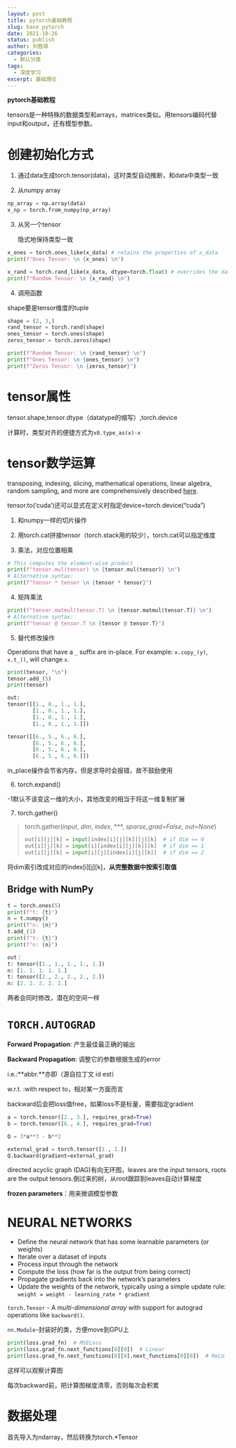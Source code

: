 ```yaml
---
layout: post
title: pytorch基础教程
slug: base pytorch
date: 2021-10-26
status: publish
author: 刘胜琪
categories: 
  - 默认分类
tags: 
  - 深度学习
excerpt: 基础理论
---
```


**pytorch基础教程**

tensors是一种特殊的数据类型和arrays，matrices类似。用tensors编码代替input和output，还有模型参数。

# 创建初始化方式

1. 通过data生成torch.tensor(data)，这时类型自动推断，和data中类型一致

2. 从numpy array

```python
np_array = np.array(data)
x_np = torch.from_numpy(np_array)
```

3. 从另一个tensor

   隐式地保持类型一致

```python
x_ones = torch.ones_like(x_data) # retains the properties of x_data
print(f"Ones Tensor: \n {x_ones} \n")

x_rand = torch.rand_like(x_data, dtype=torch.float) # overrides the datatype of x_data
print(f"Random Tensor: \n {x_rand} \n")
```

4. 调用函数

shape要是tensor维度的tuple

```python
shape = (2, 3,)
rand_tensor = torch.rand(shape)
ones_tensor = torch.ones(shape)
zeros_tensor = torch.zeros(shape)

print(f"Random Tensor: \n {rand_tensor} \n")
print(f"Ones Tensor: \n {ones_tensor} \n")
print(f"Zeros Tensor: \n {zeros_tensor}")
```

# tensor属性

tensor.shape,tensor.dtype（datatype的缩写）,torch.device

计算时，类型对齐的便捷方式为`x0.type_as(x)-x`

# tensor数学运算

transposing, indexing, slicing, mathematical operations, linear algebra, random sampling, and more are comprehensively described [here](https://pytorch.org/docs/stable/torch.html).

tensor.to(‘cuda’)还可以显式在定义时指定device=torch.device(“cuda”)

1. 和numpy一样的切片操作

2. 用torch.cat拼接tensor（torch.stack用的较少），torch.cat可以指定维度

3. 乘法，对应位置相乘

```python
# This computes the element-wise product
print(f"tensor.mul(tensor) \n {tensor.mul(tensor)} \n")
# Alternative syntax:
print(f"tensor * tensor \n {tensor * tensor}")
```

4. 矩阵乘法

```python
print(f"tensor.matmul(tensor.T) \n {tensor.matmul(tensor.T)} \n")
# Alternative syntax:
print(f"tensor @ tensor.T \n {tensor @ tensor.T}")
```

5. 替代修改操作

Operations that have a `_` suffix are in-place. For example: `x.copy_(y)`, `x.t_()`, will change `x`.

```python
print(tensor, "\n")
tensor.add_(5)
print(tensor)

out:
tensor([[1., 0., 1., 1.],
        [1., 0., 1., 1.],
        [1., 0., 1., 1.],
        [1., 0., 1., 1.]])

tensor([[6., 5., 6., 6.],
        [6., 5., 6., 6.],
        [6., 5., 6., 6.],
        [6., 5., 6., 6.]])
```

in_place操作会节省内存，但是求导时会报错，故不鼓励使用

6. torch.expand()

-1默认不该变这一维的大小，其他改变的相当于将这一维复制扩展

7. torch.gather()

> torch.gather(*input*, *dim*, *index*, ***, *sparse_grad=False*, *out=None*)
>
> ```python
> out[i][j][k] = input[index[i][j][k]][j][k]  # if dim == 0
> out[i][j][k] = input[i][index[i][j][k]][k]  # if dim == 1
> out[i][j][k] = input[i][j][index[i][j][k]]  # if dim == 2
> ```

将dim索引改成对应的index\[i]\[j]\[k]，**从完整数据中按索引取值**

## Bridge with NumPy

```python
t = torch.ones(5)
print(f"t: {t}")
n = t.numpy()
print(f"n: {n}")
t.add_(1)
print(f"t: {t}")
print(f"n: {n}")

out：
t: tensor([1., 1., 1., 1., 1.])
n: [1. 1. 1. 1. 1.]
t: tensor([2., 2., 2., 2., 2.])
n: [2. 2. 2. 2. 2.]
```

两者会同时修改，潜在的空间一样

# `TORCH.AUTOGRAD`

**Forward Propagation**: 产生最佳最正确的输出

**Backward Propagation**: 调整它的参数根据生成的error

i.e.:**abbr.**亦即（源自拉丁文 id est）

w.r.t. :with respect to，相对某一方面而言

backward后会把loss值free，如果loss不是标量，需要指定gradient

```python
a = torch.tensor([2., 3.], requires_grad=True)
b = torch.tensor([6., 4.], requires_grad=True)

Q = 3*a**3 - b**2

external_grad = torch.tensor([1., 1.])
Q.backward(gradient=external_grad)
```

directed acyclic graph (DAG)有向无环图，leaves are the input tensors, roots are the output tensors.倒过来的树，从root跟踪到leaves自动计算梯度

**frozen parameters**：用来微调模型参数

# NEURAL NETWORKS

- Define the neural network that has some learnable parameters (or weights)
- Iterate over a dataset of inputs
- Process input through the network
- Compute the loss (how far is the output from being correct)
- Propagate gradients back into the network’s parameters
- Update the weights of the network, typically using a simple update rule: `weight = weight - learning_rate * gradient`



`torch.Tensor` - A *multi-dimensional array* with support for autograd operations like `backward()`.

`nn.Module`-封装好的类，方便move到GPU上



```python
print(loss.grad_fn)  # MSELoss
print(loss.grad_fn.next_functions[0][0])  # Linear
print(loss.grad_fn.next_functions[0][0].next_functions[0][0])  # ReLU
```

这样可以观察计算图

每次backward前，把计算图梯度清零，否则每次会积累

# 数据处理

首先导入为ndarray，然后转换为torch.*Tensor